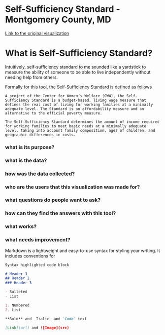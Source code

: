 # Self-Sufficiency Standard - Montgomery County, MD

[Link to the original visualization ](https://public.tableau.com/app/profile/countystat/viz/Self-SufficiencyStandard_FD3/Title)

# What is Self-Sufficiency Standard?


Intuitively, self-sufficiency standard to me sounded like a yardstick to measure the ability of someone to be able to live independently without needing help from others.


Formally for this tool, the Self-Sufficiency Standard is defined as follows

```
A project of the Center for Women’s Welfare (CWW), the Self-Sufficiency Standard is a budget-based, living wage measure that defines the real cost of living for working families at a minimally adequate level. The Standard is an affordability measure and an alternative to the official poverty measure.

The Self-Sufficiency Standard determines the amount of income required for working families to meet basic needs at a minimally adequate level, taking into account family composition, ages of children, and geographic differences in costs.

```






### what is its purpose?



### what is the data?



### how was the data collected?


### who are the users that this visualization was made for?


### what questions do people want to ask?


### how can they find the answers with this tool?


### what works?


### what needs improvement?

Markdown is a lightweight and easy-to-use syntax for styling your writing. It includes conventions for

```markdown
Syntax highlighted code block

# Header 1
## Header 2
### Header 3

- Bulleted
- List

1. Numbered
2. List

**Bold** and _Italic_ and `Code` text

[Link](url) and ![Image](src)
```


